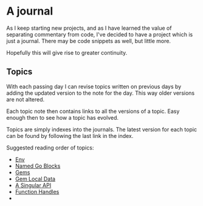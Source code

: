 # A journal

As I keep starting new projects, and as I have learned the value of separating commentary from code, I've decided to have a project which is just a journal. There may be code snippets as well, but little more.

Hopefully this will give rise to greater continuity.

## Topics

With each passing day I can revise topics written on previous days by adding the updated version to the note for the day. This way older versions are not altered.

Each topic note then contains links to all the versions of a topic. Easy enough then to see how a topic has evolved.

Topics are simply indexes into the journals. The latest version for each topic can be found by following the last link in the index.

Suggested reading order of topics:

- [Env](Topics/Env.md)
- [Named Go Blocks](Dropped%20Topics/Named%20Go%20Blocks.md)
- [Gems](Topics/Gems.md)
- [Gem Local Data](Topics/Gem%20Local%20Data.md)
- [A Singular API](Topics/A%20Singular%20API.md)
- [Function Handles](Topics/Function%20Handles.md)
- 